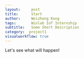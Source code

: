 ```yaml
---
layout:     post
title:      Start
author:     Weizhong Kong
tags: 		Winlab IoT Internship
subtitle:   Some Short Description
category:  project1
visualworkflow: true
---
```


Let's see what will happen!
